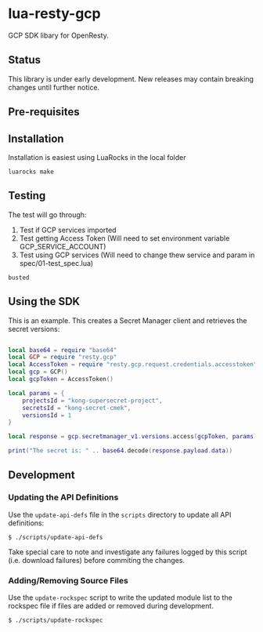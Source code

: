 # lua-resty-gcp

GCP SDK libary for OpenResty.

## Status

This library is under early development. New releases may contain breaking changes
until further notice.


## Pre-requisites


## Installation

Installation is easiest using LuaRocks in the local folder

```
luarocks make
```

## Testing

The test will go through:
1. Test if GCP services imported
2. Test getting Access Token (Will need to set environment variable GCP_SERVICE_ACCOUNT)
3. Test using GCP services (Will need to change thew service and param in spec/01-test_spec.lua)

```
busted
```

## Using the SDK

This is an example. This creates a Secret Manager client and retrieves the secret versions:

``` lua

local base64 = require "base64"
local GCP = require "resty.gcp"
local AccessToken = require "resty.gcp.request.credentials.accesstoken"
local gcp = GCP()
local gcpToken = AccessToken()

local params = {
    projectsId = "kong-supersecret-project",
    secretsId = "kong-secret-cmek",
    versionsId = 1
}

local response = gcp.secretmanager_v1.versions.access(gcpToken, params)

print("The secret is: " .. base64.decode(response.payload.data))

```

## Development

### Updating the API Definitions

Use the `update-api-defs` file in the `scripts` directory to update all API
definitions:

```
$ ./scripts/update-api-defs
```

Take special care to note and investigate any failures logged by this script
(i.e. download failures) before commiting the changes.

### Adding/Removing Source Files

Use the `update-rockspec` script to write the updated module list to the
rockspec file if files are added or removed during development.

```
$ ./scripts/update-rockspec
```
